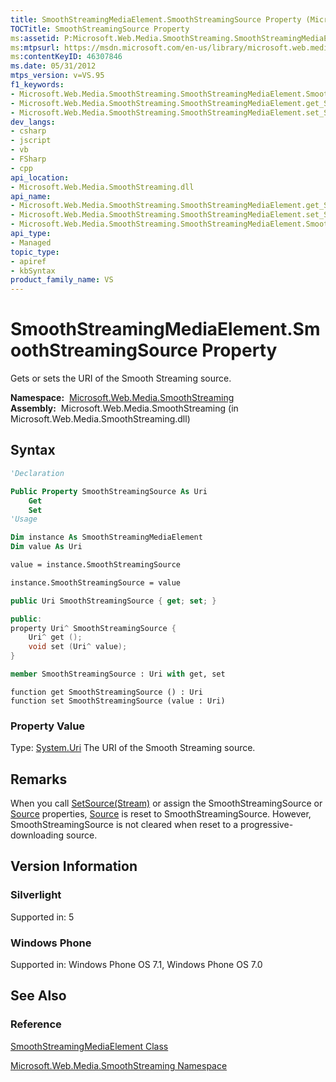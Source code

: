 ```yaml
---
title: SmoothStreamingMediaElement.SmoothStreamingSource Property (Microsoft.Web.Media.SmoothStreaming)
TOCTitle: SmoothStreamingSource Property
ms:assetid: P:Microsoft.Web.Media.SmoothStreaming.SmoothStreamingMediaElement.SmoothStreamingSource
ms:mtpsurl: https://msdn.microsoft.com/en-us/library/microsoft.web.media.smoothstreaming.smoothstreamingmediaelement.smoothstreamingsource(v=VS.95)
ms:contentKeyID: 46307846
ms.date: 05/31/2012
mtps_version: v=VS.95
f1_keywords:
- Microsoft.Web.Media.SmoothStreaming.SmoothStreamingMediaElement.SmoothStreamingSource
- Microsoft.Web.Media.SmoothStreaming.SmoothStreamingMediaElement.get_SmoothStreamingSource
- Microsoft.Web.Media.SmoothStreaming.SmoothStreamingMediaElement.set_SmoothStreamingSource
dev_langs:
- csharp
- jscript
- vb
- FSharp
- cpp
api_location:
- Microsoft.Web.Media.SmoothStreaming.dll
api_name:
- Microsoft.Web.Media.SmoothStreaming.SmoothStreamingMediaElement.get_SmoothStreamingSource
- Microsoft.Web.Media.SmoothStreaming.SmoothStreamingMediaElement.set_SmoothStreamingSource
- Microsoft.Web.Media.SmoothStreaming.SmoothStreamingMediaElement.SmoothStreamingSource
api_type:
- Managed
topic_type:
- apiref
- kbSyntax
product_family_name: VS
---
```


# SmoothStreamingMediaElement.SmoothStreamingSource Property

Gets or sets the URI of the Smooth Streaming source.

**Namespace:**  [Microsoft.Web.Media.SmoothStreaming](microsoft-web-media-smoothstreaming-namespace_1.md)  
**Assembly:**  Microsoft.Web.Media.SmoothStreaming (in Microsoft.Web.Media.SmoothStreaming.dll)

## Syntax

```vb
'Declaration

Public Property SmoothStreamingSource As Uri
    Get
    Set
'Usage

Dim instance As SmoothStreamingMediaElement
Dim value As Uri

value = instance.SmoothStreamingSource

instance.SmoothStreamingSource = value
```

```csharp
public Uri SmoothStreamingSource { get; set; }
```

```cpp
public:
property Uri^ SmoothStreamingSource {
    Uri^ get ();
    void set (Uri^ value);
}
```

``` fsharp
member SmoothStreamingSource : Uri with get, set
```

```jscript
function get SmoothStreamingSource () : Uri
function set SmoothStreamingSource (value : Uri)
```

### Property Value

Type: [System.Uri](https://msdn.microsoft.com/library/txt7706a\(v=vs.95\))  
The URI of the Smooth Streaming source.

## Remarks

When you call [SetSource(Stream)](smoothstreamingmediaelement-setsource-method-microsoft-web-media-smoothstreaming_1.md) or assign the SmoothStreamingSource or [Source](smoothstreamingmediaelement-source-property-microsoft-web-media-smoothstreaming_1.md) properties, [Source](smoothstreamingmediaelement-source-property-microsoft-web-media-smoothstreaming_1.md) is reset to SmoothStreamingSource. However, SmoothStreamingSource is not cleared when reset to a progressive-downloading source.

## Version Information

### Silverlight

Supported in: 5  

### Windows Phone

Supported in: Windows Phone OS 7.1, Windows Phone OS 7.0  

## See Also

### Reference

[SmoothStreamingMediaElement Class](smoothstreamingmediaelement-class-microsoft-web-media-smoothstreaming_1.md)

[Microsoft.Web.Media.SmoothStreaming Namespace](microsoft-web-media-smoothstreaming-namespace_1.md)

